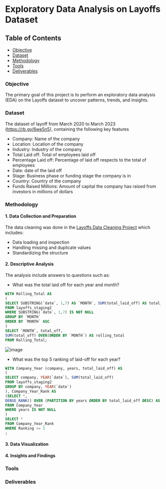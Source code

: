 # Exploratory Data Analysis on Layoffs Dataset

## Table of Contents
  - [Objective](#objective)
  - [Dataset](#dataset)
  - [Methodology](#methodology)
  - [Tools](#tools)
  - [Deliverables](#deliverables)

### Objective

The primary goal of this project is to perform an exploratory data analysis (EDA) on the Layoffs dataset to uncover patterns, trends, and insights.

### Dataset

The dataset of layoff from March 2020 to March 2023 (https://rb.gy/6we5n5), containing the following key features

- Company: Name of the company
- Location: Location of the company
- Industry: Industry of the company
- Total Laid off: Total of employees laid off
- Percentage Laid off: Percentage of laid off respects to the total of employees
- Date: date of the laid off
- Stage: Business phase or funding stage the company is in
- Country: Country of the company
- Funds Raised Millions: Amount of capital the company has raised from investors in millions of dollars

### Methodology

#### 1. Data Collection and Preparation

The data cleaning was done in the [Layoffs Data Cleaning Project](https://github.com/galaes/layoffs-data-cleaning/blob/3c1c60ecad47e0939bf8d2c2489d68079a5c21eb/README.md) which includes:
- Data loading and inspection
- Handling missing and duplicate values
- Standardizing the structure   

#### 2. Descriptive Analysis

The analysis include answers to questions such as:
- What was the total laid off for each year and month?

```sql
WITH Rolling_Total AS
(
SELECT SUBSTRING(`date`, 1,7) AS `MONTH`, SUM(total_laid_off) AS total_off
FROM layoffs_staging2
WHERE SUBSTRING(`date`, 1,7) IS NOT NULL
GROUP BY `MONTH`
ORDER BY `MONTH` ASC
)
SELECT `MONTH`, total_off,
SUM(total_off) OVER(ORDER BY `MONTH`) AS rolling_total
FROM Rolling_Total;
```
![image](images/location_names.png)

- What was the top 5 ranking of laid-off for each year?

```sql
WITH Company_Year (company, years, total_laid_off) AS
(
SELECT company, YEAR(`date`), SUM(total_laid_off) 
FROM layoffs_staging2
GROUP BY company, YEAR(`date`)
), Company_Year_Rank AS
(SELECT *, 
DENSE_RANK() OVER (PARTITION BY years ORDER BY total_laid_off DESC) AS Ranking
FROM Company_Year
WHERE years IS NOT NULL
)
SELECT *
FROM Company_Year_Rank
WHERE Ranking <= 5
;
```

#### 3. Data Visualization

#### 4. Insights and Findings

### Tools

### Deliverables
